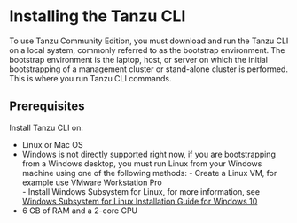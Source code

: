 # Installing the Tanzu CLI

To use Tanzu Community Edition, you must download and run the Tanzu CLI on a local system, commonly referred to as the bootstrap environment. The bootstrap environment is the laptop, host, or server on which the initial bootstrapping of a management cluster or stand-alone cluster is performed. This is where you run Tanzu  CLI commands.

## Prerequisites

Install Tanzu CLI on:  
- Linux or Mac OS  
- Windows is not directly supported right now, if you are  bootstrapping from a Windows desktop, you must run Linux from your Windows machine using one of the following methods:
        - Create a Linux VM, for example use VMware Workstation Pro  
        - Install Windows Subsystem for Linux, for more information, see [Windows Subsystem for Linux Installation Guide for Windows 10](https://docs.microsoft.com/en-us/windows/wsl/install-win10)
- 6 GB of RAM and a 2-core CPU        



